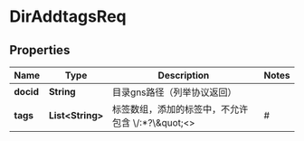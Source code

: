 # DirAddtagsReq

## Properties
Name | Type | Description | Notes
------------ | ------------- | ------------- | -------------
**docid** | **String** | 目录gns路径（列举协议返回） | 
**tags** | **List&lt;String&gt;** | 标签数组，添加的标签中，不允许包含 \\/:*?\\\&quot;&lt;&gt;|# | 
